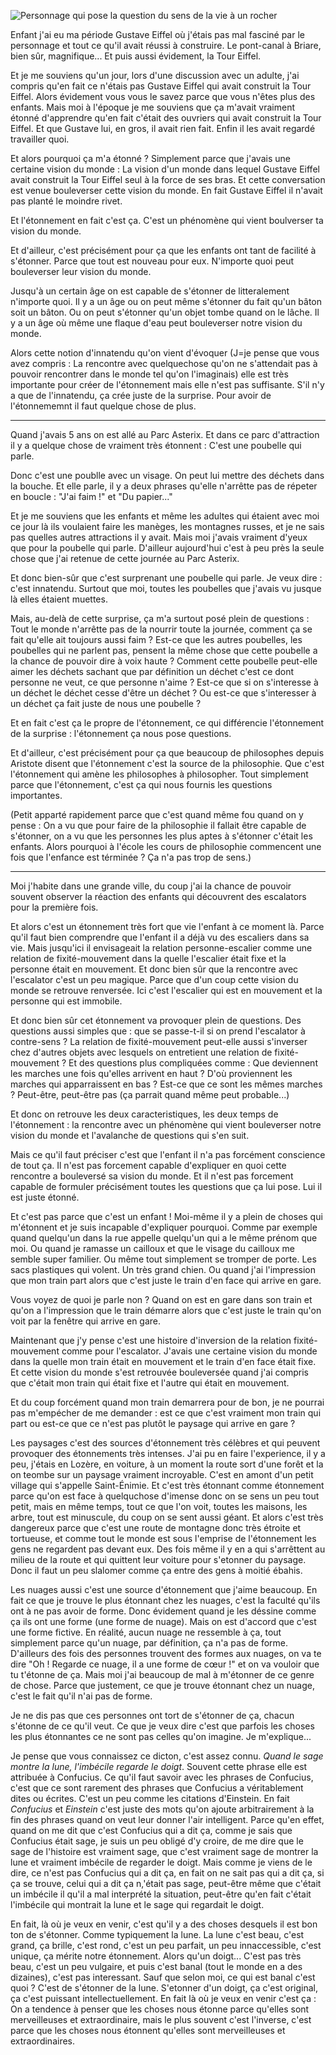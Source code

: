 ![Personnage qui pose la question du sens de la vie à un rocher]()


Enfant j'ai eu ma période Gustave Eiffel où j'étais pas mal fasciné par le personnage et tout ce qu'il avait réussi à construire. Le pont-canal à Briare, bien sûr, magnifique... Et puis aussi évidement, la Tour Eiffel.

Et je me souviens qu'un jour, lors d'une discussion avec un adulte, j'ai compris qu'en fait ce n'étais pas Gustave Eiffel qui avait construit la Tour Eiffel. Alors évidement vous vous le savez parce que vous n'êtes plus des enfants. Mais moi à l'époque je me souviens que ça m'avait vraiment étonné d'apprendre qu'en fait c'était des ouvriers qui avait construit la Tour Eiffel. Et que Gustave lui, en gros, il avait rien fait. Enfin il les avait regardé travailler quoi.

Et alors pourquoi ça m'a étonné ? Simplement parce que j'avais une certaine vision du monde : La vision d'un monde dans lequel Gustave Eiffel avait construit la Tour Eiffel seul à la force de ses bras. Et cette conversation est venue bouleverser cette vision du monde. En fait Gustave Eiffel il n'avait pas planté le moindre rivet.

Et l'étonnement en fait c'est ça. C'est un phénomène qui vient boulverser ta vision du monde.

Et d'ailleur, c'est précisément pour ça que les enfants ont tant de facilité à s'étonner. Parce que tout est nouveau pour eux. N'importe quoi peut bouleverser leur vision du monde.

Jusqu'à un certain âge on est capable de s'étonner de litteralement n'importe quoi. Il y a un âge ou on peut même s'étonner du fait qu'un bâton soit un bâton. Ou on peut s'étonner qu'un objet tombe quand on le lâche. Il y a un âge où même une flaque d'eau peut bouleverser notre vision du monde.

Alors cette notion d'innatendu qu'on vient d'évoquer (J=je pense que vous avez compris : La rencontre avec quelquechose qu'on ne s'attendait pas à pouvoir rencontrer dans le monde tel qu'on l'imaginais) elle est très importante pour créer de l'étonnement mais elle n'est pas suffisante. S'il n'y a que de l'innatendu, ça crée juste de la surprise. Pour avoir de l'étonnememnt il faut quelque chose de plus.

---

Quand j'avais 5 ans on est allé au Parc Asterix. Et dans ce parc d'attraction il y a quelque chose de vraiment très étonnent : C'est une poubelle qui parle.

Donc c'est une poublle avec un visage. On peut lui mettre des déchets dans la bouche. Et elle parle, il y a deux phrases qu'elle n'arrêtte pas de répeter en boucle : "J'ai faim !" et "Du papier..."

Et je me souviens que les enfants et même les adultes qui étaient avec moi ce jour là ils voulaient faire les manèges, les montagnes russes, et je ne sais pas quelles autres attractions il y avait. Mais moi j'avais vraiment d'yeux que pour la poubelle qui parle. D'ailleur aujourd'hui c'est à peu près la seule chose que j'ai retenue de cette journée au Parc Asterix.

Et donc bien-sûr que c'est surprenant une poubelle qui parle. Je veux dire : c'est innatendu. Surtout que moi, toutes les poubelles que j'avais vu jusque là elles étaient muettes.

Mais, au-delà de cette surprise, ça m'a surtout posé plein de questions : Tout le monde n'arrêtte pas de la nourrir toute la journée, comment ça se fait qu'elle ait toujours aussi faim ? Est-ce que les autres poubelles, les poubelles qui ne parlent pas, pensent la même chose que cette poubelle a la chance de pouvoir dire à voix haute ? Comment cette poubelle peut-elle aimer les déchets sachant que par définition un déchet c'est ce dont personne ne veut, ce que personne n'aime ? Est-ce que si on s'interesse à un déchet le déchet cesse d'être un déchet ? Ou est-ce que s'interesser à un déchet ça fait juste de nous une poubelle ?

Et en fait c'est ça le propre de l'étonnement, ce qui différencie l'étonnement de la surprise : l'étonnement ça nous pose questions.

Et d'ailleur, c'est précisément pour ça que beaucoup de philosophes depuis Aristote disent que l'étonnement c'est la source de la philosophie. Que c'est l'étonnement qui amène les philosophes à philosopher. Tout simplement parce que l'étonnement, c'est ça qui nous fournis les questions importantes.

(Petit apparté rapidement parce que c'est quand même fou quand on y pense : On a vu que pour faire de la philosophie il fallait être capable de s'étonner, on a vu que les personnes les plus aptes à s'étonner c'était les enfants. Alors pourquoi à l'école les cours de philosophie commencent une fois que l'enfance est términée ? Ça n'a pas trop de sens.)

---

Moi j'habite dans une grande ville, du coup j'ai la chance de pouvoir souvent observer la réaction des enfants qui découvrent des escalators pour la première fois.

Et alors c'est un étonnement très fort que vie l'enfant à ce moment là. Parce qu'il faut bien comprendre que l'enfant il a déjà vu des escaliers dans sa vie. Mais jusqu'ici il envisageait la relation personne-escalier comme une relation de fixité-mouvement dans la quelle l'escalier était fixe et la personne était en mouvement. Et donc bien sûr que la rencontre avec l'escalator c'est un peu magique. Parce que d'un coup cette vision du monde se retrouve renversée. Ici c'est l'escalier qui est en mouvement et la personne qui est immobile.

Et donc bien sûr cet étonnement va provoquer plein de questions. Des questions aussi simples que : que se passe-t-il si on prend l'escalator à contre-sens ? La relation de fixité-mouvement peut-elle aussi s'inverser chez d'autres objets avec lesquels on entretient une relation de fixité-mouvement ? Et des questions plus compliquées comme : Que deviennent les marches une fois qu'elles arrivent en haut ? D'où proviennent les marches qui apparraissent en bas ? Est-ce que ce sont les mêmes marches ? Peut-être, peut-être pas (ça parrait quand même peut probable...)

Et donc on retrouve les deux caracteristiques, les deux temps de l'étonnement : la rencontre avec un phénomène qui vient bouleverser notre vision du monde et l'avalanche de questions qui s'en suit.

Mais ce qu'il faut préciser c'est que l'enfant il n'a pas forcément conscience de tout ça. Il n'est pas forcement capable d'expliquer en quoi cette rencontre a bouleversé sa vision du monde. Et il n'est pas forcement capable de formuler précisément toutes les questions que ça lui pose. Lui il est juste étonné.

Et c'est pas parce que c'est un enfant ! Moi-même il y a plein de choses qui m'étonnent et je suis incapable d'expliquer pourquoi. Comme par exemple quand quelqu'un dans la rue appelle quelqu'un qui a le même prénom que moi. Ou quand je ramasse un cailloux et que le visage du cailloux me semble super familier. Ou même tout simplement se tromper de porte. Les sacs plastiques qui volent. Un très grand chien. Ou quand j'ai l'impression que mon train part alors que c'est juste le train d'en face qui arrive en gare.

Vous voyez de quoi je parle non ? Quand on est en gare dans son train et qu'on a l'impression que le train démarre alors que c'est juste le train qu'on voit par la fenêtre qui arrive en gare.

Maintenant que j'y pense c'est une histoire d'inversion de la relation fixité-mouvement comme pour l'escalator. J'avais une certaine vision du monde dans la quelle mon train était en mouvement et le train d'en face était fixe. Et cette vision du monde s'est retrouvée bouleversée quand j'ai compris que c'était mon train qui était fixe et l'autre qui était en mouvement.

Et du coup forcément quand mon train demarrera pour de bon, je ne pourrai pas m'empécher de me demander : est ce que c'est vraiment mon train qui part ou est-ce que ce n'est pas plutôt le paysage qui arrive en gare ?

Les paysages c'est des sources d'étonnement très célèbres et qui peuvent provoquer des étonnements très intenses. J'ai pu en faire l'experience, il y a peu, j'étais en Lozère, en voiture, à un moment la route sort d'une forêt et la on teombe sur un paysage vraiment incroyable. C'est en amont d'un petit village qui s'appelle Saint-Énimie. Et c'est très étonnant comme étonnement parce qu'on est face à quelquchose d'imense donc on se sens un peu tout petit, mais en même temps, tout ce que l'on voit, toutes les maisons, les arbre, tout est minuscule, du coup on se sent aussi géant. Et alors c'est très dangereux parce que c'est une route de montagne donc très étroite et tortueuse, et comme tout le monde est sous l'emprise de l'étonnement les gens ne regardent pas devant eux. Des fois même il y en a qui s'arrêttent au milieu de la route et qui quittent leur voiture pour s'etonner du paysage. Donc il faut un peu slalomer comme ça entre des gens à moitié ébahis.

Les nuages aussi c'est une source d'étonnement que j'aime beaucoup. En fait ce que je trouve le plus étonnant chez les nuages, c'est la faculté qu'ils ont à ne pas avoir de forme. Donc évidement quand je les déssine comme ça ils ont une forme (une forme de nuage). Mais on est d'accord que c'est une forme fictive. En réalité, aucun nuage ne ressemble à ça, tout simplement parce qu'un nuage, par définition, ça n'a pas de forme. D'ailleurs des fois des personnes trouvent des formes aux nuages, on va te dire "Oh ! Regarde ce nuage, il a une forme de cœur !" et on va vouloir que tu t'étonne de ça. Mais moi j'ai beaucoup de mal à m'étonner de ce genre de chose. Parce que justement, ce que je trouve étonnant chez un nuage, c'est le fait qu'il n'ai pas de forme.

Je ne dis pas que ces personnes ont tort de s'étonner de ça, chacun s'étonne de ce qu'il veut. Ce que je veux dire c'est que parfois les choses les plus étonnantes ce ne sont pas celles qu'on imagine. Je m'explique...


Je pense que vous connaissez ce dicton, c'est assez connu. *Quand le sage montre la lune, l'imbécile regarde le doigt*. Souvent cette phrase elle est attribuée à Confucius. Ce qu'il faut savoir avec les phrases de Confucius, c'est que ce sont rarement des phrases que Confucius a véritablement dites ou écrites. C'est un peu comme les citations d'Einstein. En fait *Confucius* et *Einstein* c'est juste des mots qu'on ajoute arbitrairement à la fin des phrases quand on veut leur donner l'air intelligent. Parce qu'en effet, quand on me dit que c'est Confucius qui a dit ça, comme je sais que Confucius était sage, je suis un peu obligé d'y croire, de me dire que le sage de l'histoire est vraiment sage, que c'est vraiment sage de montrer la lune et vraiment imbécile de regarder le doigt. Mais comme je viens de le dire, ce n'est pas Confucius qui a dit ça, en fait on ne sait pas qui a dit ça, si ça se trouve, celui qui a dit ça n,'était pas sage, peut-être même que c'était un imbécile il qu'il a mal interprété la situation, peut-être qu'en fait c'était l'imbécile qui montrait la lune et le sage qui regardait le doigt.

En fait, là où je veux en venir, c'est qu'il y a des choses desquels il est bon ton de s'étonner. Comme typiquement la lune. La lune c'est beau, c'est grand, ça brille, c'est rond, c'est un peu parfait, un peu innaccessible, c'est unique, ça mérite notre étonnement. Alors qu'un doigt... C'est pas très beau, c'est un peu vulgaire, et puis c'est banal (tout le monde en a des dizaines), c'est pas interessant. Sauf que selon moi, ce qui est banal c'est quoi ? C'est de s'étonner de la lune. S'etonner d'un doigt, ça c'est original, ça c'est puissant intellectuellement. En fait là où je veux en venir c'est ça : On a tendence à penser que les choses nous étonne parce qu'elles sont merveilleuses et extraordinaire, mais le plus souvent c'est l'inverse, c'est parce que les choses nous étonnent qu'elles sont merveilleuses et extraordinaires.
